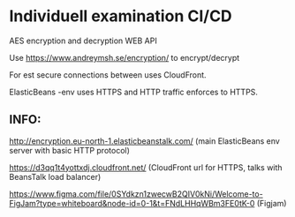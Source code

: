 # Individuell examination CI/CD

AES encryption and decryption WEB API

Use https://www.andreymsh.se/encryption/ to encrypt/decrypt

For est secure connections between uses CloudFront.

ElasticBeans -env uses HTTPS and HTTP traffic enforces to HTTPS.

## INFO:

http://encryption.eu-north-1.elasticbeanstalk.com/ (main ElasticBeans env server with basic HTTP protocol)

https://d3qq1t4yottxdj.cloudfront.net/ (CloudFront url for HTTPS, talks with BeansTalk load balancer)

https://www.figma.com/file/0SYdkzn1zwecwB2QIV0kNi/Welcome-to-FigJam?type=whiteboard&node-id=0-1&t=FNdLHHqWBm3FE0tK-0 (Figjam)
